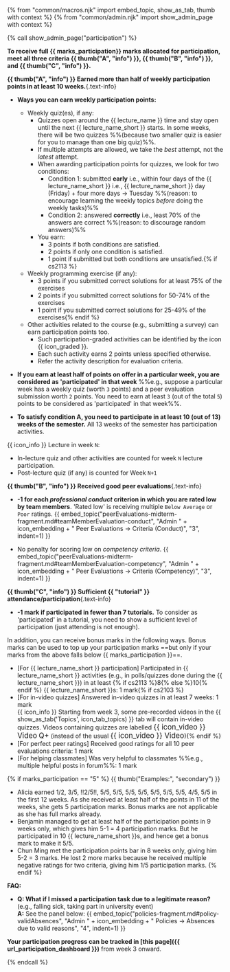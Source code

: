 {% from "common/macros.njk" import embed_topic, show_as_tab, thumb with context %}
{% from "common/admin.njk" import show_admin_page with context %}

{% call show_admin_page("participation") %}
<div id="main">

**To receive full {{ marks_participation}} marks allocated for participation, meet all three criteria {{ thumb("A", "info") }}, {{ thumb("B", "info") }}, and {{ thumb("C", "info") }}.**

****{{ thumb("A", "info") }} Earned more than half of weekly participation points in at least 10 weeks.****{.text-info}

* **Ways you can earn weekly participation points:**

  * Weekly quiz(es), if any:
    * Quizzes open around the {{ lecture_name }} time and stay open until the next {{ lecture_name_short }} starts. In some weeks, there will be two quizzes %%(because two smaller quiz is easier for you to manage than one big quiz)%%.
    * If multiple attempts are allowed, we take the _best_ attempt, not the _latest_ attempt.
    * When awarding participation points for quizzes, we look for two conditions:
      * Condition 1: submitted **__early__** i.e., within four days of the {{ lecture_name_short }} i.e., {{ lecture_name_short }} day (Friday) + four more days -> Tuesday %%(reason: to encourage learning the weekly topics _before_ doing the weekly tasks)%%
      * Condition 2: answered **__correctly__** i.e., least 70% of the answers are correct %%(reason: to discourage random answers)%%
    * You earn:
      * 3 points if both conditions are satisfied.
      * 2 points if only one condition is satisfied.
      * 1 point if submitted but both conditions are unsatisfied.{% if cs2113 %}
  * Weekly programming exercise (if any):
    * 3 points if you submitted correct solutions for at least 75% of the exercises
    * 2 points if you submitted correct solutions for 50-74% of the exercises
    * 1 point if you submitted correct solutions for 25-49% of the exercises{% endif %}
  * Other activities related to the course (e.g., submitting a survey) can earn participation points too.
    * Such participation-graded activities can be identified by the icon {{ icon_graded }}.
    * Each such activity earns 2 points unless specified otherwise.
    * Refer the activity description for evaluation criteria.

* **If you earn at least half of points on offer in a particular week, you are considered as 'participated' in that week** %%e.g., suppose a particular week has a weekly quiz (worth `3` points) and a peer evaluation submission worth `2` points. You need to earn at least `3` (out of the total `5`) points to be considered as 'participated' in that week%%.

* **To satisfy condition A, you need to participate in at least 10 (out of 13) weeks of the semester.** All 13 weeks of the semester has participation activities.

<div class="indented">

<span tags="m--cs2113">

{{ icon_info }} Lecture in week `N`:
* In-lecture quiz and other activities are counted for week `N` lecture participation.
* Post-lecture quiz (if any) is counted for Week `N+1`
</span>
</div>

****{{ thumb("B", "info") }} Received good peer evaluations****{.text-info}

<div class="indented">

* **-1 for each _professional conduct_ criterion in which you are rated low by team members**. 'Rated low' is receiving multiple `Below Average` or `Poor` ratings.
{{ embed_topic("peerEvaluations-midterm-fragment.md#teamMemberEvaluation-conduct", "Admin " + icon_embedding + " Peer Evaluations → Criteria (Conduct)", "3", indent=1) }}


* No penalty for scoring low on _competency criteria_.
{{ embed_topic("peerEvaluations-midterm-fragment.md#teamMemberEvaluation-competency", "Admin " + icon_embedding + " Peer Evaluations → Criteria (Competency)", "3", indent=1) }}


</div>

****{{ thumb("C", "info") }} Sufficient {{ "tutorial" }} attendance/participation****{.text-info}

<div class="indented">

* **-1 mark if participated in fewer than 7 tutorials.** To consider as 'participated' in a tutorial, you need to show a sufficient level of participation (just attending is not enough).
</div>

<panel type="info" header="**+ Bonus Marks**" expanded no-close no-switch >

In addition, you can receive bonus marks in the following ways. Bonus marks can be used to top up your participation marks ==but only if your marks from the above falls below {{ marks_participation }}==.
* [For {{ lecture_name_short }} participation] Participated in {{ lecture_name_short }} activities (e.g., in polls/quizzes done during the {{ lecture_name_short }}) in at least {% if cs2113 %}8{% else %}10{% endif %} {{ lecture_name_short }}s: 1 mark{% if cs2103 %}
* [For in-video quizzes] Answered in-video quizzes in at least 7 weeks: 1 mark<br>
  {{ icon_info }} <span id="in-video-quiz-info">Starting from week 3, some pre-recorded videos in the <span class="text-primary">{{ show_as_tab('Topics', icon_tab_topics) }}</span> tab will contain in-video quizzes. Videos containing quizzes are labelled <span class="badge rounded-pill bg-danger"><big>{{ icon_video }} Video</big></span> <span class="badge rounded-pill bg-warning text-dark"><big>Q+</big></span> (instead of the usual <span class="badge rounded-pill bg-danger"><big>{{ icon_video }} Video</big></span>)</span>{% endif %}
* [For perfect peer ratings] Received good ratings for all 10 peer evaluations criteria: 1 mark
* [For helping classmates] Was very helpful to classmates %%e.g., multiple helpful posts in forum%%: 1 mark

</panel>
<p/>

{% if marks_participation == "5" %}
{{ thumb("Examples:", "secondary") }}

* Alicia earned 1/2, 3/5, !!2/5!!, 5/5, 5/5, 5/5, 5/5, 5/5, 5/5, 5/5, 4/5, 5/5 in the first 12 weeks. As she received at least half of the points in 11 of the weeks, she gets 5 participation marks. Bonus marks are not applicable as she has full marks already.
* Benjamin managed to get at least half of the participation points in 9 weeks only, which gives him 5-1 = 4 participation marks. But he participated in 10 {{ lecture_name_short }}s, and hence get a bonus mark to make it 5/5.
* Chun Ming met the participation points bar in 8 weeks only, giving him 5-2 = 3 marks. He lost 2 more marks because he received multiple negative ratings for two criteria, giving him 1/5 participation marks.
{% endif %}

****FAQ:****

* **Q: What if I missed a participation task due to a legitimate reason?** (e.g., falling sick, taking part in university event)<br>
  **A:** See the panel below:
{{ embed_topic("policies-fragment.md#policy-validAbsences", "Admin " + icon_embedding + " Policies → Absences due to valid reasons", "4", indent=1) }}
<p/>

<panel type="info" header="##### Where to find your participation marks progress" expanded no-close no-switch >

**Your participation progress can be tracked in [this page]({{ url_participation_dashboard }})** from week 3 onward.
</panel>

</div>

{% endcall %}
